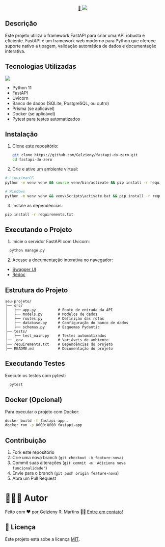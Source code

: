 <p align="center">
  <a href="#">
    🔗 <img src="https://github.com/Gelzieny/fastapi-do-zero/blob/main/.github/img/fast-api.png?raw=true" />
  </a>
</p>


## Descrição
Este projeto utiliza o framework FastAPI para criar uma API robusta e eficiente. FastAPI é um framework web moderno para Python que oferece suporte nativo a tipagem, validação automática de dados e documentação interativa.

## Tecnologias Utilizadas

<a href="https://skillicons.dev">
  <img src="https://skillicons.dev/icons?i=git,vscode,fastapi,postgres,python" />
</a>

- Python 11
- FastAPI
- Uvicorn
- Banco de dados (SQLite, PostgreSQL, ou outro)
- Prisma (se aplicável)
- Docker (se aplicável)
- Pytest para testes automatizados

## Instalação

1. Clone este repositório:
   ```bash
   git clone https://github.com/Gelzieny/fastapi-do-zero.git
   cd fastapi-do-zero
   ```

2. Crie e ative um ambiente virtual:
  ```bash
  # Linux/macOS
  python -m venv venv && source venv/bin/activate && pip install -r requirements.txt 

  # Windows
  python -m venv venv && venv\Scripts\activate.bat && pip install -r requirements.txt     
  ```

3. Instale as dependências:
  ```bash
  pip install -r requirements.txt
  ```

## Executando o Projeto
1. Inicie o servidor FastAPI com Uvicorn:
  ```bash 
    python manage.py
  ```
2. Acesse a documentação interativa no navegador:
  
  - [Swagger UI](http://127.0.0.1:5092/docs)
  - [Redoc](http://127.0.0.1:5092/redoc)

## Estrutura do Projeto
```
seu-projeto/
│── src/
│   ├── app.py          # Ponto de entrada da API
│   ├── models.py       # Modelos de dados
│   ├── routes.py       # Definição das rotas
│   ├── database.py     # Configuração do banco de dados
│   ├── schemas.py      # Esquemas Pydantic
│── tests/
│   ├── test_main.py    # Testes automatizados
│── .env                # Variáveis de ambiente
│── requirements.txt    # Dependências do projeto
│── README.md           # Documentação do projeto
```

## Executando Testes
Execute os testes com pytest:
```bash
  pytest
```

## Docker (Opcional)
Para executar o projeto com Docker:
```bash
docker build -t fastapi-app .
docker run -p 8000:8000 fastapi-app
```

## Contribuição
1. Fork este repositório
2. Crie uma nova branch (`git checkout -b feature-nova`)
3. Commit suas alterações (`git commit -m 'Adiciona nova funcionalidade'`)
4. Envie para o branch (`git push origin feature-nova`)
5. Abra um Pull Request

# 🧑🏻‍💻 Autor

Feito com ❤️ por Gelzieny R. Martins 👋🏽 [Entre em contato!](https://www.linkedin.com/in/gelzieny-r-martins-180551106/)

## 📝 Licença

Este projeto esta sobe a licença [MIT](./LICENSE).
